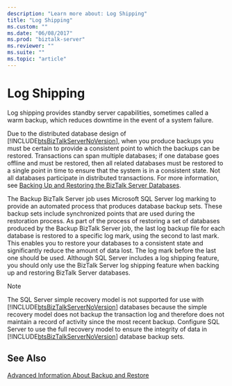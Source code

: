 ```yaml
---
description: "Learn more about: Log Shipping"
title: "Log Shipping"
ms.custom: ""
ms.date: "06/08/2017"
ms.prod: "biztalk-server"
ms.reviewer: ""
ms.suite: ""
ms.topic: "article"
---
```

# Log Shipping
Log shipping provides standby server capabilities, sometimes called a warm backup, which reduces downtime in the event of a system failure.  
  
 Due to the distributed database design of [!INCLUDE[btsBizTalkServerNoVersion](../includes/btsbiztalkservernoversion-md.md)], when you produce backups you must be certain to provide a consistent point to which the backups can be restored. Transactions can span multiple databases; if one database goes offline and must be restored, then all related databases must be restored to a single point in time to ensure that the system is in a consistent state. Not all databases participate in distributed transactions. For more information, see [Backing Up and Restoring the BizTalk Server Databases](../core/backing-up-and-restoring-the-biztalk-server-databases.md).  
  
 The Backup BizTalk Server job uses Microsoft SQL Server log marking to provide an automated process that produces database backup sets. These backup sets include synchronized points that are used during the restoration process. As part of the process of restoring a set of databases produced by the Backup BizTalk Server job, the last log backup file for each database is restored to a specific log mark, using the second to last mark. This enables you to restore your databases to a consistent state and significantly reduce the amount of data lost. The log mark before the last one should be used. Although SQL Server includes a log shipping feature, you should only use the BizTalk Server log shipping feature when backing up and restoring BizTalk Server databases.  
  
> [!NOTE]
>  The SQL Server simple recovery model is not supported for use with [!INCLUDE[btsBizTalkServerNoVersion](../includes/btsbiztalkservernoversion-md.md)] databases because the simple recovery model does not backup the transaction log and therefore does not maintain a record of activity since the most recent backup.  Configure SQL Server to use the full recovery model to ensure the integrity of data in [!INCLUDE[btsBizTalkServerNoVersion](../includes/btsbiztalkservernoversion-md.md)] database backup sets.  
  
## See Also  
 [Advanced Information About Backup and Restore](../core/advanced-information-about-backup-and-restore1.md)
